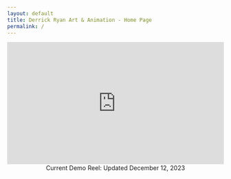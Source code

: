 ```yaml
---
layout: default
title: Derrick Ryan Art & Animation - Home Page
permalink: /
---
```


<div style="padding:56.25% 0 0 0;position:relative;"><iframe src="https://player.vimeo.com/video/922909773?badge=0&amp;autopause=0&amp;player_id=0&amp;app_id=58479" frameborder="0" allow="autoplay; fullscreen; picture-in-picture; clipboard-write" style="position:absolute;top:0;left:0;width:100%;height:100%;" title="Progress Reel v3"></iframe></div><script src="https://player.vimeo.com/api/player.js"></script>
<div align="center">Current Demo Reel: Updated December 12, 2023
